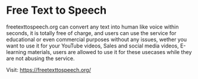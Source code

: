 # Free Text to Speech

freetexttospeech.org can convert any text into human like voice within seconds, it is totally free of charge, and users can use the service for educational or even commercial purposes without any issues, wether you want to use it for your YouTube videos, Sales and social media videos, E-learning materials, users are allowed to use it for these usecases while they are not abusing the service.

Visit: https://freetexttospeech.org/
